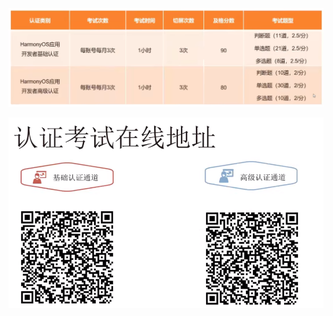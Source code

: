 ![](../photo/Pasted%20image%2020250624162549.png)

![](../photo/Pasted%20image%2020250624162652.png)
